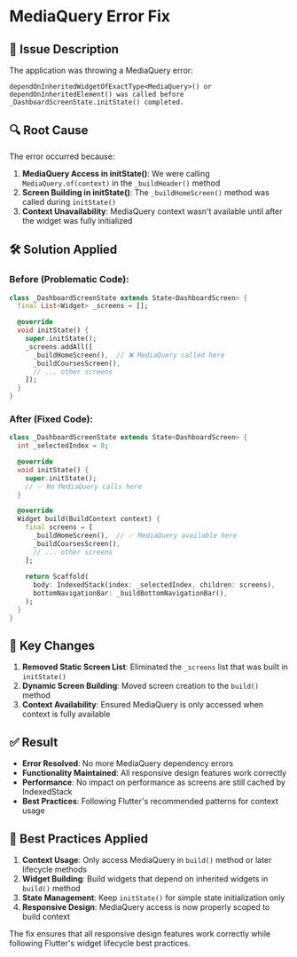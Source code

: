 # MediaQuery Error Fix

## 🚨 **Issue Description**

The application was throwing a MediaQuery error:

```
dependOnInheritedWidgetOfExactType<MediaQuery>() or dependOnInheritedElement() was called before _DashboardScreenState.initState() completed.
```

## 🔍 **Root Cause**

The error occurred because:

1. **MediaQuery Access in initState()**: We were calling `MediaQuery.of(context)` in the `_buildHeader()` method
2. **Screen Building in initState()**: The `_buildHomeScreen()` method was called during `initState()` 
3. **Context Unavailability**: MediaQuery context wasn't available until after the widget was fully initialized

## 🛠️ **Solution Applied**

### **Before (Problematic Code):**
```dart
class _DashboardScreenState extends State<DashboardScreen> {
  final List<Widget> _screens = [];

  @override
  void initState() {
    super.initState();
    _screens.addAll([
      _buildHomeScreen(),  // ❌ MediaQuery called here
      _buildCoursesScreen(),
      // ... other screens
    ]);
  }
}
```

### **After (Fixed Code):**
```dart
class _DashboardScreenState extends State<DashboardScreen> {
  int _selectedIndex = 0;

  @override
  void initState() {
    super.initState();
    // ✅ No MediaQuery calls here
  }

  @override
  Widget build(BuildContext context) {
    final screens = [
      _buildHomeScreen(),  // ✅ MediaQuery available here
      _buildCoursesScreen(),
      // ... other screens
    ];
    
    return Scaffold(
      body: IndexedStack(index: _selectedIndex, children: screens),
      bottomNavigationBar: _buildBottomNavigationBar(),
    );
  }
}
```

## 📝 **Key Changes**

1. **Removed Static Screen List**: Eliminated the `_screens` list that was built in `initState()`
2. **Dynamic Screen Building**: Moved screen creation to the `build()` method
3. **Context Availability**: Ensured MediaQuery is only accessed when context is fully available

## ✅ **Result**

- **Error Resolved**: No more MediaQuery dependency errors
- **Functionality Maintained**: All responsive design features work correctly
- **Performance**: No impact on performance as screens are still cached by IndexedStack
- **Best Practices**: Following Flutter's recommended patterns for context usage

## 🎯 **Best Practices Applied**

1. **Context Usage**: Only access MediaQuery in `build()` method or later lifecycle methods
2. **Widget Building**: Build widgets that depend on inherited widgets in `build()` method
3. **State Management**: Keep `initState()` for simple state initialization only
4. **Responsive Design**: MediaQuery access is now properly scoped to build context

The fix ensures that all responsive design features work correctly while following Flutter's widget lifecycle best practices.
